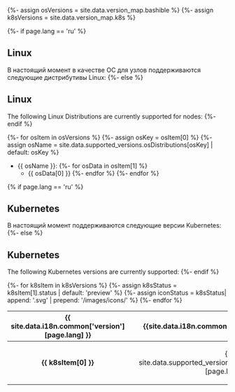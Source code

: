 {%- assign osVersions = site.data.version_map.bashible  %}
{%- assign k8sVersions = site.data.version_map.k8s  %}

{%- if page.lang == 'ru' %}
## Linux
В настоящий момент в качестве ОС для узлов поддерживаются следующие дистрибутивы Linux:
{%- else %}
## Linux
The following Linux Distributions are currently supported for nodes:
{%- endif %}

{%- for osItem in osVersions %}
{%- assign osKey = osItem[0] %}
{%- assign osName = site.data.supported_versions.osDistributions[osKey] | default: osKey  %}
- {{ osName }}:
{%- for osData in osItem[1] %}
  - {{ osData[0] }}
{%- endfor %}
{%- endfor %}

{% if page.lang == 'ru' %}
## Kubernetes
В настоящий момент поддерживаются следующие версии Kubernetes:
{%- else %}
## Kubernetes
The following Kubernetes versions are currently supported:
{%- endif %}
<table>
<thead>
    <tr>
      <th style="text-align: center">{{ site.data.i18n.common['version'][page.lang] }}</th>
      <th style="text-align: center" colspan="2">{{site.data.i18n.common['status'][page.lang] }}</th>
    </tr>
</thead>
<tbody>
{%- for k8sItem in k8sVersions %}
{%- assign k8sStatus = k8sItem[1].status | default: 'preview' %}
{%- assign iconStatus = k8sStatus| append: '.svg' | prepend: '/images/icons/' %}
<tr>
  <td style="text-align: center; font-weight:bold">{{ k8sItem[0] }}</td>
  <td style="text-align: center">
    <img src="{{ iconStatus }}" alt="" />
  </td>
  <td style="text-align: center">
    <p>{{ site.data.supported_versions.k8s_statuses[k8sStatus][page.lang] }}</p>
  </td>
</tr>
{%- endfor %}
</tbody>
</table>
